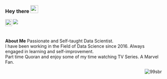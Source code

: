 ### Hey there <img src="https://media.giphy.com/media/hvRJCLFzcasrR4ia7z/giphy.gif" width="25px">


<a href="https://www.linkedin.com/in/sbrvrm/">
  <img align="left" alt="Subir's LinkedIN" width="22px" src="https://raw.githubusercontent.com/peterthehan/peterthehan/master/assets/linkedin.svg" />
</a>

![](https://visitor-badge.glitch.me/badge?page_id=sbrvrm.sbrvrm)

<br />

**About Me**
  Passionate and Self-taught Data Scientist.<br />
  I have been working in the Field of Data Science since 2016. Always engaged in learning and self-improvement. <br />
  Part time Quoran and enjoy some of my time watching TV Series. A Marvel Fan. <br />


<img align="right" src="https://github-readme-stats.vercel.app/api?username=99sbr&show_icons=true&theme=gotham" alt="99sbr" />
